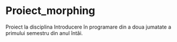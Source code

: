 # Proiect_morphing
Proiect la disciplina Introducere în programare din a doua jumatate a primului semestru din anul întâi.
